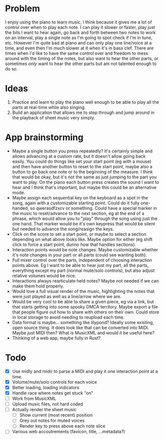 # Problem
I enjoy using the piano to learn music, I think because it gives me a lot of control over when to play each note. I can play it slower or faster, play just the bits I want to hear again, go back and forth between two notes to work on an interval, play a single note as I'm going to spot check if I'm in tune, etc. However I'm quite bad at piano and can only play one line/voice at a time, and even then I'm much slower at it when it's in bass clef. There are times when I'd like to have the same control over and freedom to mess around with the timing of the notes, but also want to hear the other parts, or sometimes *only* want to hear the other parts but am not talented enough to do so.

# Ideas
1. Practice and learn to play the piano well enough to be able to play all the parts at real-time while also singing.
2. Build an application that allows me to step through and jump around in the playback of sheet music very simply.

# App brainstorming
- Maybe a single button you press repeatedly? It's certainly simple and allows advancing at a custom rate, but it doesn't allow going back easily. You could do things like set your start point (eg with a mouse) and then have another button to reset to the start point, maybe also a button to go back one note or to the beginning of the measure. I think that would be okay, but it's not the same as just jumping to the part you want to play. On the piano each button press creates the sound I want to hear and I think that's important, but maybe this could be an alternative mode.
- Maybe assign each sequential key on the keyboard as a spot in the song, again with a customizable starting point. Could do it fully one-handed, so qwerasdfzxcv or something. Could have a special marker in the music to reset/advance to the next section, eg at the end of a phrase, which would allow you to "play" through the song using just the one hand. That marker would be it's own keypress that would be silent but needed to advance the song/reasign the keys.
- Click on the score to set a start point, or maybe to select a section depending on what above looks like. Maybe option for either (eg shift click to force a start point, dunno how that handles sections).
- Interaction points would be note changes. Maybe customizable whether it's note changes in your part or all parts (could see wanting both).
- Full mixer control over the parts, independent of choosing interaction points above. Eg I want to be able to hear just my part, all the parts, everything except my part (normal mute/solo controls), but also adjust relative volumes would be nice.
- Interactions always rearticulate held notes? Maybe not needed if we can make them hold properly.
- Would love a full visual render of the music, highlighting the notes that were just played as well as a line/arrow where we are.
- Would be very cool to be able to share a given piece, eg via a link, but that starts getting into some spooky DMCA territory. Maybe export a file that people figure out how to share with others on their own. Could store in local storage to avoid needing to reupload each time.
- Data format is maybe... something like lilypond? Ideally some existing, open source thing. It does look like that can be converted into MIDI. Maybe just MIDI then? What is MusicXML and would it be useful here?
- Thinking of a web app, maybe fully in Rust?

# Todo
- [x] Use midly and midir to parse a MIDI and play it one interaction point at a time.
- [x] Volume/mute/solo controls for each voice
- [x] Better loading, loading indicators
- [x] Handle race where notes get stuck "on"
- [ ] Work from MusicXML
- [ ] Upload music files, not hard coded
- [ ] Actually render the sheet music
  - [ ] Show current (most recent) position
  - [ ] Grey out notes for muted voices
  - [ ] Render key to press above each note slice
- [ ] Various web accoutrements (favicon, title, ...metadata?)
